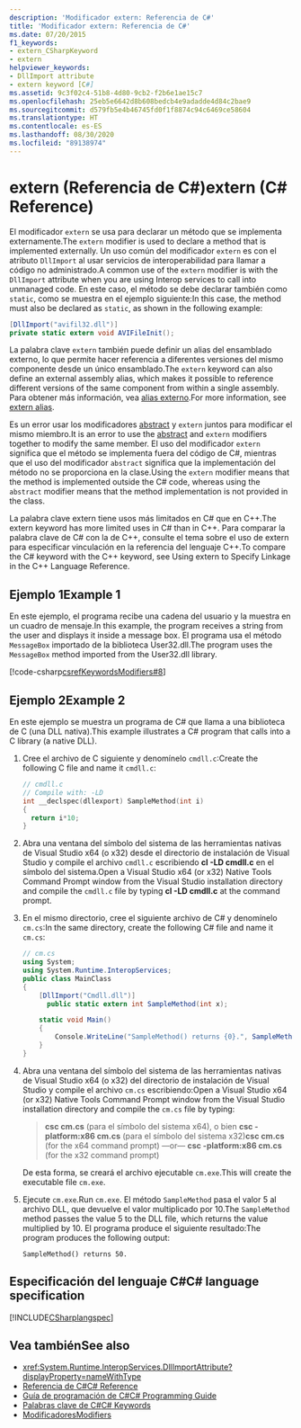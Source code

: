 ```yaml
---
description: 'Modificador extern: Referencia de C#'
title: 'Modificador extern: Referencia de C#'
ms.date: 07/20/2015
f1_keywords:
- extern_CSharpKeyword
- extern
helpviewer_keywords:
- DllImport attribute
- extern keyword [C#]
ms.assetid: 9c3f02c4-51b8-4d80-9cb2-f2b6e1ae15c7
ms.openlocfilehash: 25eb5e6642d8b608bedcb4e9adadde4d84c2bae9
ms.sourcegitcommit: d579fb5e4b46745fd0f1f8874c94c6469ce58604
ms.translationtype: HT
ms.contentlocale: es-ES
ms.lasthandoff: 08/30/2020
ms.locfileid: "89138974"
---
```

# <a name="extern-c-reference"></a><span data-ttu-id="54152-103">extern (Referencia de C#)</span><span class="sxs-lookup"><span data-stu-id="54152-103">extern (C# Reference)</span></span>

<span data-ttu-id="54152-104">El modificador `extern` se usa para declarar un método que se implementa externamente.</span><span class="sxs-lookup"><span data-stu-id="54152-104">The `extern` modifier is used to declare a method that is implemented externally.</span></span> <span data-ttu-id="54152-105">Un uso común del modificador `extern` es con el atributo `DllImport` al usar servicios de interoperabilidad para llamar a código no administrado.</span><span class="sxs-lookup"><span data-stu-id="54152-105">A common use of the `extern` modifier is with the `DllImport` attribute when you are using Interop services to call into unmanaged code.</span></span> <span data-ttu-id="54152-106">En este caso, el método se debe declarar también como `static`, como se muestra en el ejemplo siguiente:</span><span class="sxs-lookup"><span data-stu-id="54152-106">In this case, the method must also be declared as `static`, as shown in the following example:</span></span>

```csharp
[DllImport("avifil32.dll")]
private static extern void AVIFileInit();
```

<span data-ttu-id="54152-107">La palabra clave `extern` también puede definir un alias del ensamblado externo, lo que permite hacer referencia a diferentes versiones del mismo componente desde un único ensamblado.</span><span class="sxs-lookup"><span data-stu-id="54152-107">The `extern` keyword can also define an external assembly alias, which makes it possible to reference different versions of the same component from within a single assembly.</span></span> <span data-ttu-id="54152-108">Para obtener más información, vea [alias externo](extern-alias.md).</span><span class="sxs-lookup"><span data-stu-id="54152-108">For more information, see [extern alias](extern-alias.md).</span></span>

<span data-ttu-id="54152-109">Es un error usar los modificadores [abstract](abstract.md) y `extern` juntos para modificar el mismo miembro.</span><span class="sxs-lookup"><span data-stu-id="54152-109">It is an error to use the [abstract](abstract.md) and `extern` modifiers together to modify the same member.</span></span> <span data-ttu-id="54152-110">El uso del modificador `extern` significa que el método se implementa fuera del código de C#, mientras que el uso del modificador `abstract` significa que la implementación del método no se proporciona en la clase.</span><span class="sxs-lookup"><span data-stu-id="54152-110">Using the `extern` modifier means that the method is implemented outside the C# code, whereas using the `abstract` modifier means that the method implementation is not provided in the class.</span></span>

<span data-ttu-id="54152-111">La palabra clave extern tiene usos más limitados en C# que en C++.</span><span class="sxs-lookup"><span data-stu-id="54152-111">The extern keyword has more limited uses in C# than in C++.</span></span> <span data-ttu-id="54152-112">Para comparar la palabra clave de C# con la de C++, consulte el tema sobre el uso de extern para especificar vinculación en la referencia del lenguaje C++.</span><span class="sxs-lookup"><span data-stu-id="54152-112">To compare the C# keyword with the C++ keyword, see Using extern to Specify Linkage in the C++ Language Reference.</span></span>

## <a name="example-1"></a><span data-ttu-id="54152-113">Ejemplo 1</span><span class="sxs-lookup"><span data-stu-id="54152-113">Example 1</span></span>

<span data-ttu-id="54152-114">En este ejemplo, el programa recibe una cadena del usuario y la muestra en un cuadro de mensaje.</span><span class="sxs-lookup"><span data-stu-id="54152-114">In this example, the program receives a string from the user and displays it inside a message box.</span></span> <span data-ttu-id="54152-115">El programa usa el método `MessageBox` importado de la biblioteca User32.dll.</span><span class="sxs-lookup"><span data-stu-id="54152-115">The program uses the `MessageBox` method imported from the User32.dll library.</span></span>

[!code-csharp[csrefKeywordsModifiers#8](~/samples/snippets/csharp/VS_Snippets_VBCSharp/csrefKeywordsModifiers/CS/csrefKeywordsModifiers.cs#8)]

## <a name="example-2"></a><span data-ttu-id="54152-116">Ejemplo 2</span><span class="sxs-lookup"><span data-stu-id="54152-116">Example 2</span></span>

<span data-ttu-id="54152-117">En este ejemplo se muestra un programa de C# que llama a una biblioteca de C (una DLL nativa).</span><span class="sxs-lookup"><span data-stu-id="54152-117">This example illustrates a C# program that calls into a C library (a native DLL).</span></span>

1. <span data-ttu-id="54152-118">Cree el archivo de C siguiente y denomínelo `cmdll.c`:</span><span class="sxs-lookup"><span data-stu-id="54152-118">Create the following C file and name it `cmdll.c`:</span></span>

    ```c
    // cmdll.c
    // Compile with: -LD
    int __declspec(dllexport) SampleMethod(int i)
    {
      return i*10;
    }
    ```

2. <span data-ttu-id="54152-119">Abra una ventana del símbolo del sistema de las herramientas nativas de Visual Studio x64 (o x32) desde el directorio de instalación de Visual Studio y compile el archivo `cmdll.c` escribiendo **cl -LD cmdll.c** en el símbolo del sistema.</span><span class="sxs-lookup"><span data-stu-id="54152-119">Open a Visual Studio x64 (or x32) Native Tools Command Prompt window from the Visual Studio installation directory and compile the `cmdll.c` file by typing **cl -LD cmdll.c** at the command prompt.</span></span>

3. <span data-ttu-id="54152-120">En el mismo directorio, cree el siguiente archivo de C# y denomínelo `cm.cs`:</span><span class="sxs-lookup"><span data-stu-id="54152-120">In the same directory, create the following C# file and name it `cm.cs`:</span></span>

    ```csharp
    // cm.cs
    using System;
    using System.Runtime.InteropServices;
    public class MainClass
    {
        [DllImport("Cmdll.dll")]
          public static extern int SampleMethod(int x);

        static void Main()
        {
            Console.WriteLine("SampleMethod() returns {0}.", SampleMethod(5));
        }
    }
    ```

4. <span data-ttu-id="54152-121">Abra una ventana del símbolo del sistema de las herramientas nativas de Visual Studio x64 (o x32) del directorio de instalación de Visual Studio y compile el archivo `cm.cs` escribiendo:</span><span class="sxs-lookup"><span data-stu-id="54152-121">Open a Visual Studio x64 (or x32) Native Tools Command Prompt window from the Visual Studio installation directory and compile the `cm.cs` file by typing:</span></span>

    > <span data-ttu-id="54152-122">**csc cm.cs** (para el símbolo del sistema x64), o bien **csc -platform:x86 cm.cs** (para el símbolo del sistema x32)</span><span class="sxs-lookup"><span data-stu-id="54152-122">**csc cm.cs** (for the x64 command prompt) —or— **csc -platform:x86 cm.cs** (for the x32 command prompt)</span></span>

    <span data-ttu-id="54152-123">De esta forma, se creará el archivo ejecutable `cm.exe`.</span><span class="sxs-lookup"><span data-stu-id="54152-123">This will create the executable file `cm.exe`.</span></span>

5. <span data-ttu-id="54152-124">Ejecute `cm.exe`.</span><span class="sxs-lookup"><span data-stu-id="54152-124">Run `cm.exe`.</span></span> <span data-ttu-id="54152-125">El método `SampleMethod` pasa el valor 5 al archivo DLL, que devuelve el valor multiplicado por 10.</span><span class="sxs-lookup"><span data-stu-id="54152-125">The `SampleMethod` method passes the value 5 to the DLL file, which returns the value multiplied by 10.</span></span>  <span data-ttu-id="54152-126">El programa produce el siguiente resultado:</span><span class="sxs-lookup"><span data-stu-id="54152-126">The program produces the following output:</span></span>

    ```output
    SampleMethod() returns 50.
    ```

## <a name="c-language-specification"></a><span data-ttu-id="54152-127">Especificación del lenguaje C#</span><span class="sxs-lookup"><span data-stu-id="54152-127">C# language specification</span></span>

[!INCLUDE[CSharplangspec](~/includes/csharplangspec-md.md)]

## <a name="see-also"></a><span data-ttu-id="54152-128">Vea también</span><span class="sxs-lookup"><span data-stu-id="54152-128">See also</span></span>

- <xref:System.Runtime.InteropServices.DllImportAttribute?displayProperty=nameWithType>
- [<span data-ttu-id="54152-129">Referencia de C#</span><span class="sxs-lookup"><span data-stu-id="54152-129">C# Reference</span></span>](../index.md)
- [<span data-ttu-id="54152-130">Guía de programación de C#</span><span class="sxs-lookup"><span data-stu-id="54152-130">C# Programming Guide</span></span>](../../programming-guide/index.md)
- [<span data-ttu-id="54152-131">Palabras clave de C#</span><span class="sxs-lookup"><span data-stu-id="54152-131">C# Keywords</span></span>](index.md)
- [<span data-ttu-id="54152-132">Modificadores</span><span class="sxs-lookup"><span data-stu-id="54152-132">Modifiers</span></span>](index.md)
